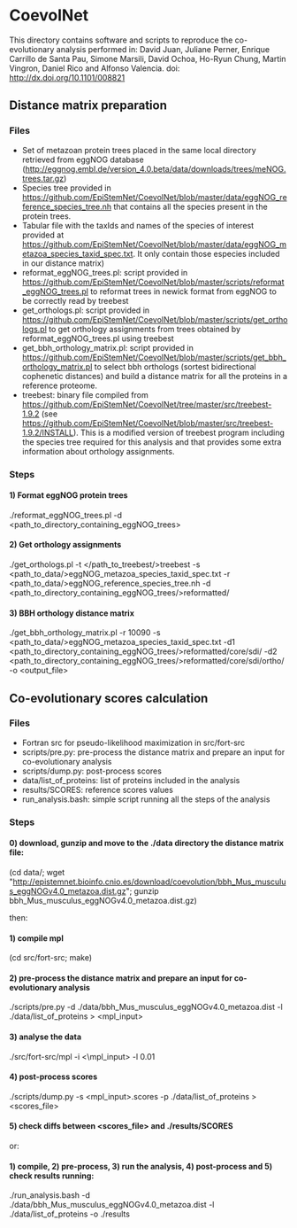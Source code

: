 # CoevolNet

This directory contains software and scripts to reproduce the co-evolutionary analysis performed in: David Juan, Juliane Perner, Enrique Carrillo de Santa Pau, Simone Marsili, David Ochoa, Ho-Ryun Chung, Martin Vingron, Daniel Rico and Alfonso Valencia. doi: http://dx.doi.org/10.1101/008821

## Distance matrix preparation

### Files

-  Set of metazoan protein trees placed in the same local directory retrieved from eggNOG database (http://eggnog.embl.de/version_4.0.beta/data/downloads/trees/meNOG.trees.tar.gz)
-  Species tree provided in https://github.com/EpiStemNet/CoevolNet/blob/master/data/eggNOG_reference_species_tree.nh that contains all the species present in the protein trees.
-  Tabular file with the taxIds and names of the species of interest provided at https://github.com/EpiStemNet/CoevolNet/blob/master/data/eggNOG_metazoa_species_taxid_spec.txt. It only contain those especies included in our distance matrix)
-  reformat_eggNOG_trees.pl: script provided in https://github.com/EpiStemNet/CoevolNet/blob/master/scripts/reformat_eggNOG_trees.pl to reformat trees in newick format from eggNOG to be correctly read by treebest
-  get_orthologs.pl: script provided in https://github.com/EpiStemNet/CoevolNet/blob/master/scripts/get_orthologs.pl to get orthology assignments from trees obtained by reformat_eggNOG_trees.pl using treebest
-  get_bbh_orthology_matrix.pl: script provided in https://github.com/EpiStemNet/CoevolNet/blob/master/scripts/get_bbh_orthology_matrix.pl to select bbh orthologs (sortest bidirectional cophenetic distances) and build a distance matrix for all the proteins in a reference proteome.
-  treebest: binary file compiled from https://github.com/EpiStemNet/CoevolNet/tree/master/src/treebest-1.9.2 (see https://github.com/EpiStemNet/CoevolNet/blob/master/src/treebest-1.9.2/INSTALL). This is a modified version of treebest program including the species tree required for this analysis and that provides some extra information about orthology assignments.

### Steps

#### 1) Format eggNOG protein trees

./reformat_eggNOG_trees.pl -d \<path_to_directory_containing_eggNOG_trees\>

#### 2) Get orthology assignments

./get_orthologs.pl -t \</path_to_treebest/\>treebest -s \<path_to_data/\>eggNOG_metazoa_species_taxid_spec.txt -r \<path_to_data/\>eggNOG_reference_species_tree.nh -d \<path_to_directory_containing_eggNOG_trees/\>reformatted/

#### 3) BBH orthology distance matrix

./get_bbh_orthology_matrix.pl -r 10090  -s \<path_to_data/\>eggNOG_metazoa_species_taxid_spec.txt -d1 \<path_to_directory_containing_eggNOG_trees/\>reformatted/core/sdi/ -d2 \<path_to_directory_containing_eggNOG_trees/\>reformatted/core/sdi/ortho/ -o \<output_file\>

## Co-evolutionary scores calculation

### Files

- Fortran src for pseudo-likelihood maximization in src/fort-src
- scripts/pre.py: pre-process the distance matrix and prepare an input for co-evolutionary analysis
- scripts/dump.py: post-process scores 
- data/list_of_proteins: list of proteins included in the analysis
- results/SCORES: reference scores values 
- run_analysis.bash: simple script running all the steps of the analysis

### Steps

#### 0) download, gunzip and move to the ./data directory the distance matrix file: 
(cd data/; wget "http://epistemnet.bioinfo.cnio.es/download/coevolution/bbh_Mus_musculus_eggNOGv4.0_metazoa.dist.gz"; gunzip bbh_Mus_musculus_eggNOGv4.0_metazoa.dist.gz)

then: 

#### 1) compile mpl 
(cd src/fort-src; make)

#### 2) pre-process the distance matrix and prepare an input for co-evolutionary analysis
./scripts/pre.py -d ./data/bbh_Mus_musculus_eggNOGv4.0_metazoa.dist -l ./data/list_of_proteins \> \<mpl\_input\>

#### 3) analyse the data 
./src/fort-src/mpl -i <\mpl\_input\> -l 0.01 

#### 4) post-process scores 
./scripts/dump.py -s \<mpl\_input\>.scores -p ./data/list_of_proteins \> \<scores\_file\>

#### 5) check diffs between \<scores\_file\> and ./results/SCORES

or: 

#### 1) compile, 2) pre-process, 3) run the analysis, 4) post-process and 5) check results running: 
./run_analysis.bash -d ./data/bbh_Mus_musculus_eggNOGv4.0_metazoa.dist -l ./data/list_of_proteins -o ./results







